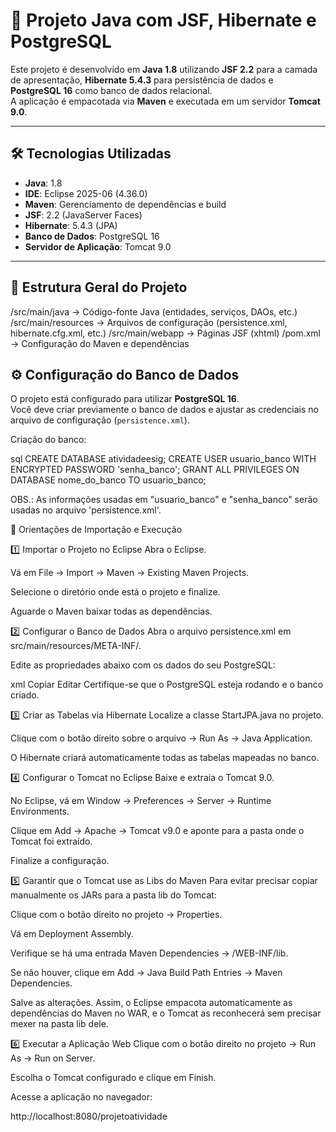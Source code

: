 # 📌 Projeto Java com JSF, Hibernate e PostgreSQL

Este projeto é desenvolvido em **Java 1.8** utilizando **JSF 2.2** para a camada de apresentação, **Hibernate 5.4.3** para persistência de dados e **PostgreSQL 16** como banco de dados relacional.  
A aplicação é empacotada via **Maven** e executada em um servidor **Tomcat 9.0**.

---

## 🛠 Tecnologias Utilizadas

- **Java**: 1.8  
- **IDE**: Eclipse 2025-06 (4.36.0)  
- **Maven**: Gerenciamento de dependências e build  
- **JSF**: 2.2 (JavaServer Faces)  
- **Hibernate**: 5.4.3 (JPA)  
- **Banco de Dados**: PostgreSQL 16  
- **Servidor de Aplicação**: Tomcat 9.0  

---

## 📂 Estrutura Geral do Projeto

/src/main/java → Código-fonte Java (entidades, serviços, DAOs, etc.)
/src/main/resources → Arquivos de configuração (persistence.xml, hibernate.cfg.xml, etc.)
/src/main/webapp → Páginas JSF (xhtml)
/pom.xml → Configuração do Maven e dependências

## ⚙ Configuração do Banco de Dados

O projeto está configurado para utilizar **PostgreSQL 16**.  
Você deve criar previamente o banco de dados e ajustar as credenciais no arquivo de configuração (`persistence.xml`).

Criação do banco:

sql
CREATE DATABASE atividadeesig;
CREATE USER usuario_banco WITH ENCRYPTED PASSWORD 'senha_banco';
GRANT ALL PRIVILEGES ON DATABASE nome_do_banco TO usuario_banco;

OBS.: As informações usadas em "usuario_banco" e "senha_banco" serão usadas no arquivo 'persistence.xml'.

🚀 Orientações de Importação e Execução

1️⃣ Importar o Projeto no Eclipse
Abra o Eclipse.

Vá em File → Import → Maven → Existing Maven Projects.

Selecione o diretório onde está o projeto e finalize.

Aguarde o Maven baixar todas as dependências.

2️⃣ Configurar o Banco de Dados
Abra o arquivo persistence.xml em src/main/resources/META-INF/.

Edite as propriedades abaixo com os dados do seu PostgreSQL:

xml
Copiar
Editar
<property name="javax.persistence.jdbc.url" value="jdbc:postgresql://localhost:5432/nome_do_banco"/>
<property name="javax.persistence.jdbc.user" value="usuario_banco"/>
<property name="javax.persistence.jdbc.password" value="senha_banco"/>
<property name="javax.persistence.jdbc.driver" value="org.postgresql.Driver"/>
Certifique-se que o PostgreSQL esteja rodando e o banco criado.

3️⃣ Criar as Tabelas via Hibernate
Localize a classe StartJPA.java no projeto.

Clique com o botão direito sobre o arquivo → Run As → Java Application.

O Hibernate criará automaticamente todas as tabelas mapeadas no banco.

4️⃣ Configurar o Tomcat no Eclipse
Baixe e extraia o Tomcat 9.0.

No Eclipse, vá em Window → Preferences → Server → Runtime Environments.

Clique em Add → Apache → Tomcat v9.0 e aponte para a pasta onde o Tomcat foi extraído.

Finalize a configuração.

5️⃣ Garantir que o Tomcat use as Libs do Maven
Para evitar precisar copiar manualmente os JARs para a pasta lib do Tomcat:

Clique com o botão direito no projeto → Properties.

Vá em Deployment Assembly.

Verifique se há uma entrada Maven Dependencies → /WEB-INF/lib.

Se não houver, clique em Add → Java Build Path Entries → Maven Dependencies.

Salve as alterações.
Assim, o Eclipse empacota automaticamente as dependências do Maven no WAR, e o Tomcat as reconhecerá sem precisar mexer na pasta lib dele.

6️⃣ Executar a Aplicação Web
Clique com o botão direito no projeto → Run As → Run on Server.

Escolha o Tomcat configurado e clique em Finish.

Acesse a aplicação no navegador:


http://localhost:8080/projetoatividade
